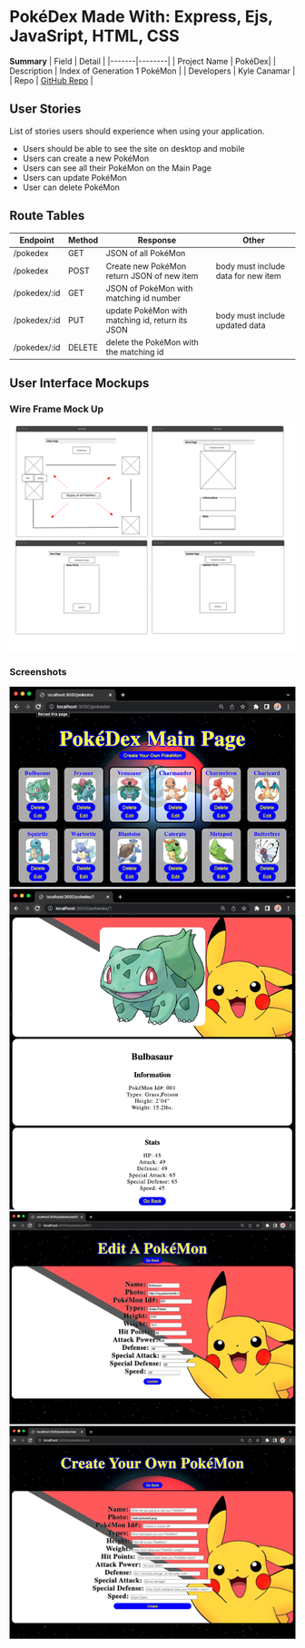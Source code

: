 
# PokéDex Made With: Express, Ejs, JavaSript, HTML, CSS

**Summary**
| Field | Detail |
|-------|--------|
| Project Name | PokéDex|
| Description | Index of Generation 1 PokéMon |
| Developers | Kyle Canamar |
| Repo | [GitHub Repo](https://github.com/kcanamar/pokedex_express) |


## User Stories

List of stories users should experience when using your application.

- Users should be able to see the site on desktop and mobile
- Users can create a new PokéMon
- Users can see all their PokéMon on the Main Page
- Users can update PokéMon
- User can delete PokéMon

## Route Tables

| Endpoint | Method | Response | Other |
| -------- | ------ | -------- | ----- |
| /pokedex | GET | JSON of all PokéMon | |
| /pokedex | POST | Create new PokéMon return JSON of new item | body must include data for new item |
| /pokedex/:id | GET | JSON of PokéMon with matching id number | |
| /pokedex/:id | PUT | update PokéMon with matching id, return its JSON | body must include updated data |
| /pokedex/:id | DELETE | delete the PokéMon with the matching id | |

## User Interface Mockups

### Wire Frame Mock Up

![Wire Frame Mock Up](./public/Pokedex.png)

### Screenshots
![Index Page](./public/Index-ScreenShot.png)
![Show Page](./public/Show-ScreenShot.png)
![Edit Page](./public/Edit-ScreenShot.png)
![Update Page](./public/Update-ScreenShot.png)